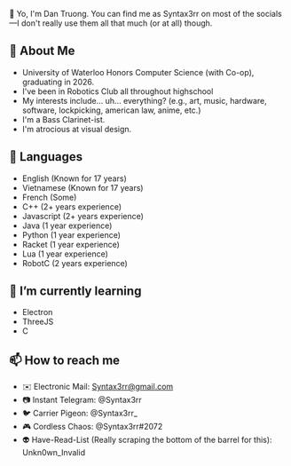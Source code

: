 👋 Yo, I'm Dan Truong. You can find me as Syntax3rr on most of the socials—I don't really use them all that much (or at all) though.

## 📖 About Me
- University of Waterloo Honors Computer Science (with Co-op), graduating in 2026.
- I've been in Robotics Club all throughout highschool
- My interests include... uh... everything? (e.g., art, music, hardware, software, lockpicking, american law, anime, etc.)
- I'm a Bass Clarinet-ist.
- I'm atrocious at visual design.

## 💬 Languages
- English       (Known for 17 years)
- Vietnamese    (Known for 17 years)
- French        (Some) 
- C++           (2+ years experience)
- Javascript    (2+ years experience)
- Java          (1 year experience)
- Python        (1 year experience)
- Racket        (1 year experience)
- Lua           (1 year experience)
- RobotC        (2 years experience)

<!-- ## 🔭 I’m currently working on
- A websocket based
- -->

## 🌱 I’m currently learning
- Electron
- ThreeJS
- C

## 📫 How to reach me
- ✉️ Electronic Mail: Syntax3rr@gmail.com
- 📷 Instant Telegram: @Syntax3rr
- 🐦 Carrier Pigeon: @Syntax3rr_
- 🎮 Cordless Chaos: @Syntax3rr#2072
- 👽 Have-Read-List (Really scraping the bottom of the barrel for this): Unkn0wn_Invalid

<!--
## ⚡ Fun fact
- -->

